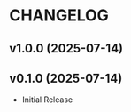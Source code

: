 # CHANGELOG

<!-- version list -->

## v1.0.0 (2025-07-14)


## v0.1.0 (2025-07-14)

- Initial Release
